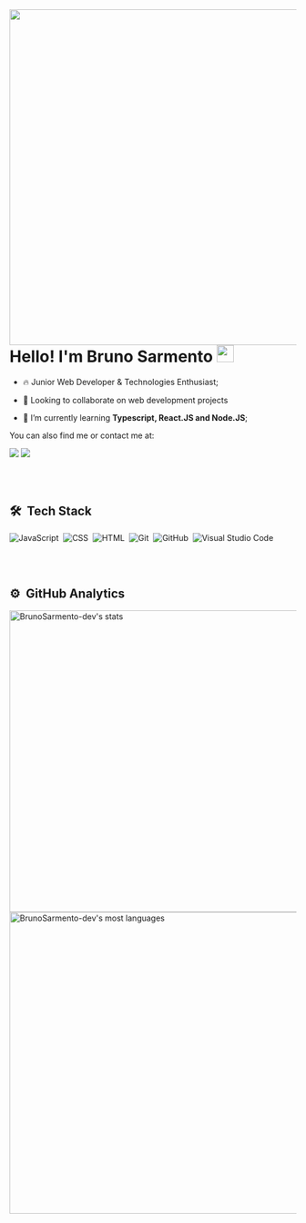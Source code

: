 <img align="right" height="590em" src="https://raw.githubusercontent.com/gist/BrunoSarmento-dev/c11e27968825c323891d17ffd171d1c1/raw/16507da464173ca42c129eee61ec5f8b09d5b36e/githubcard.svg"/>

<h1 align="left">Hello! I'm Bruno Sarmento <img src="https://raw.githubusercontent.com/kaueMarques/kaueMarques/master/hi.gif" height="30px"> </h1>

<!--- <p align="left"> <img src="https://komarev.com/ghpvc/?username=BrunoSarmento-dev&color=yellow" alt="Profile views" /> </p> --->

- 🔥 Junior Web Developer & Technologies Enthusiast;

- 👯 Looking to collaborate on web development projects

- 🌱 I’m currently learning **Typescript, React.JS and Node.JS**;

You can also find me or contact me at:

<div> 
  <a href = "mailto:brunosarmento.dev@gmail.com"><img src="https://img.shields.io/badge/Gmail-D14836?style=for-the-badge&logo=gmail&logoColor=white"></a>
  <a href="https://www.linkedin.com/in/bruno-sarmento-dev/" target="_blank"><img src="https://img.shields.io/badge/-LinkedIn-%230077B5?style=for-the-badge&logo=linkedin&logoColor=white"></a>

 </div>




<br><br>

## 🛠 &nbsp;Tech Stack

![JavaScript](https://img.shields.io/badge/-JavaScript-05122A?style=flat&logo=javascript)&nbsp;
![CSS](https://img.shields.io/badge/-CSS-05122A?style=flat&logo=CSS3&logoColor=1572B6)&nbsp;
![HTML](https://img.shields.io/badge/-HTML-05122A?style=flat&logo=HTML5)&nbsp;
![Git](https://img.shields.io/badge/-Git-05122A?style=flat&logo=git)&nbsp;
![GitHub](https://img.shields.io/badge/-GitHub-05122A?style=flat&logo=github)&nbsp;
![Visual Studio Code](https://img.shields.io/badge/-Visual%20Studio%20Code-05122A?style=flat&logo=visual-studio-code&logoColor=007ACC)&nbsp;



<!--

<br>

## 🛠 &nbsp;Currently studying


![Node.js](https://img.shields.io/badge/-Node.js-05122A?style=flat&logo=node.js)&nbsp;
![React](https://img.shields.io/badge/-React-05122A?style=flat&logo=react)&nbsp;
-->

<br><br>

## ⚙️ &nbsp;GitHub Analytics

<p align="left">
<img width="530em" src="https://github-readme-stats.vercel.app/api?username=BrunoSarmento-dev&show_icons=true&theme=vision-friendly-dark" alt="BrunoSarmento-dev's stats"/>
<img width="530em" src="https://github-readme-stats.vercel.app/api/top-langs/?username=BrunoSarmento-dev&layout=compact&theme=vision-friendly-dark" alt="BrunoSarmento-dev's most languages"/>
</p>
<!--
<br><br>

## Contact

<p align="left" style="background:yellow">
<a href="https://codepen.io/maykbrito" target="_blank">
  <img align="center" src="https://img.shields.io/badge/-maykbrito-05122A?style=flat&logo=codepen" alt="codepen"/>
</a>
<a href="https://twitter.com/maykbrito" target="_blank">
  <img align="center" src="https://img.shields.io/badge/-maykbrito-05122A?style=flat&logo=twitter" alt="twitter"/>  
</a>
<a href="https://linkedin.com/in/maykbrito" target="_blank">
  <img align="center" src="https://img.shields.io/badge/-maykbrito-05122A?style=flat&logo=linkedin" alt="linkedin"/>
</a>
<a href="https://instagram.com/maykbrito" target="_blank">
 <img align="center" src="https://img.shields.io/badge/-maykbrito-05122A?style=flat&logo=instagram" alt="instagram"/>
</a>
<a href="https://youtube.com/maykbrito" target="_blank">
 <img align="center" src="https://img.shields.io/badge/-maykbrito-05122A?style=flat&logo=youtube" alt="youtube"/>
</a>
</p>



<img width="490em" src="https://github-readme-twitter-gazf.vercel.app/api?id=maykbrito&layout=wide&show_reply=off&show_retweet=off" />




Here are some ideas to get you started:

- 🔭 I’m currently working on ...
- 🌱 I’m currently learning ...
- 👯 I’m looking to collaborate on ...
- 🤔 I’m looking for help with ...
- 💬 Ask me about ...
- 📫 How to reach me: ...
- 😄 Pronouns: ...
- ⚡ Fun fact: ...
-->
